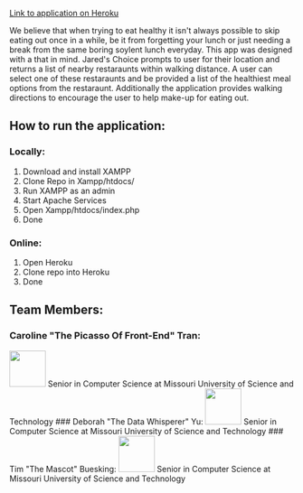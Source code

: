[Link to application on Heroku](https://jaredschoice.herokuapp.com/interface.html)

We believe that when trying to eat healthy it isn't always possible to skip eating out once in a while, be it from forgetting your lunch or just needing a break from the same boring soylent lunch everyday. This app was designed with a that in mind. Jared's Choice prompts to user for their location and returns a list of nearby restaraunts within walking distance. A user can select one of these restaraunts and be provided a list of the healthiest meal options from the restaraunt. Additionally the application provides walking directions to encourage the user to help make-up for eating out. 

## How to run the application:
### Locally:
  1. Download and install XAMPP
  2. Clone Repo in Xampp/htdocs/
  3. Run XAMPP as an admin 
  4. Start Apache Services
  5. Open Xampp/htdocs/index.php
  6. Done
  
### Online:
  1. Open Heroku
  2. Clone repo into Heroku
  3. Done
  
## Team Members:
### Caroline "The Picasso Of Front-End" Tran:
<img src= "https://scontent-yyz1-1.xx.fbcdn.net/v/t1.0-9/64490_441313652728962_3610781158607499856_n.jpg?oh=305a9fc919c2c2db499966a114888da7&oe=58CFA854" width = "64">
  Senior in Computer Science at Missouri University of Science and Technology
### Deborah "The Data Whisperer" Yu:
<img src="https://scontent-yyz1-1.xx.fbcdn.net/v/t1.0-9/11888019_1020642871309982_2127922757912044534_n.jpg?oh=e3551b2f0ccc06091244bb18b8b7e502&oe=58D563F3" width = "64">
  Senior in Computer Science at Missouri University of Science and Technology
### Tim "The Mascot" Buesking:
<img src = "https://scontent-yyz1-1.xx.fbcdn.net/v/t1.0-9/12924500_10154657898819428_2166557675212147859_n.jpg?oh=69d400d919b74a50b1f4240e9127c4de&oe=5891E0D1" width ="64">
  Senior in Computer Science at Missouri University of Science and Technology


